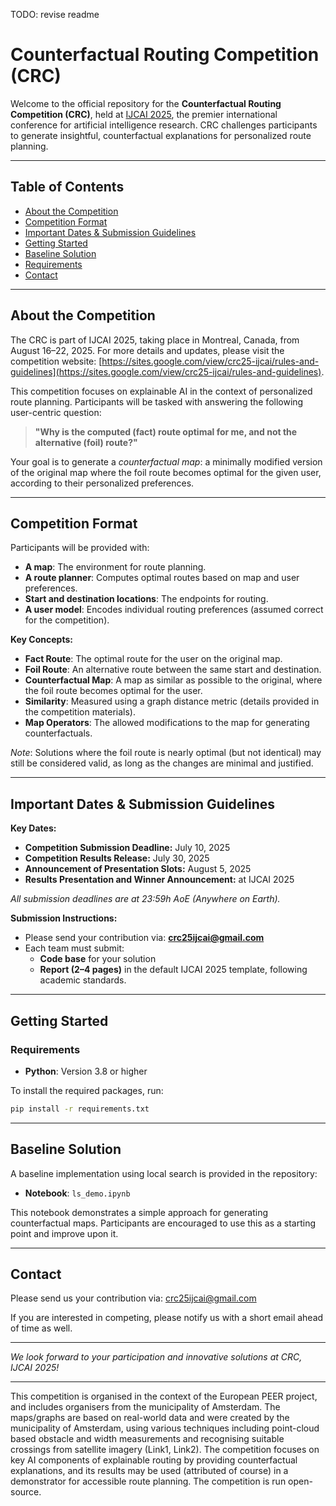 
TODO: revise readme
# Counterfactual Routing Competition (CRC)

Welcome to the official repository for the **Counterfactual Routing Competition (CRC)**, held at [IJCAI 2025](https://2025.ijcai.org/), the premier international conference for artificial intelligence research. CRC challenges participants to generate insightful, counterfactual explanations for personalized route planning.

---

## Table of Contents

- [About the Competition](#about-the-competition)
- [Competition Format](#competition-format)
- [Important Dates \& Submission Guidelines](#important-dates--submission-guidelines)
- [Getting Started](#getting-started)
- [Baseline Solution](#baseline-solution)
- [Requirements](#requirements)
- [Contact](#contact)

---

## About the Competition

The CRC is part of IJCAI 2025, taking place in Montreal, Canada, from August 16–22, 2025. For more details and updates, please visit the competition website: [https://sites.google.com/view/crc25-ijcai/rules-and-guidelines](https://sites.google.com/view/crc25-ijcai/rules-and-guidelines).

This competition focuses on explainable AI in the context of personalized route planning. Participants will be tasked with answering the following user-centric question:

> **"Why is the computed (fact) route optimal for me, and not the alternative (foil) route?"**

Your goal is to generate a *counterfactual map*: a minimally modified version of the original map where the foil route becomes optimal for the given user, according to their personalized preferences.

---

## Competition Format

Participants will be provided with:

- **A map**: The environment for route planning.
- **A route planner**: Computes optimal routes based on map and user preferences.
- **Start and destination locations**: The endpoints for routing.
- **A user model**: Encodes individual routing preferences (assumed correct for the competition).

**Key Concepts:**

- **Fact Route**: The optimal route for the user on the original map.
- **Foil Route**: An alternative route between the same start and destination.
- **Counterfactual Map**: A map as similar as possible to the original, where the foil route becomes optimal for the user.
- **Similarity**: Measured using a graph distance metric (details provided in the competition materials).
- **Map Operators**: The allowed modifications to the map for generating counterfactuals.

*Note*: Solutions where the foil route is nearly optimal (but not identical) may still be considered valid, as long as the changes are minimal and justified.

---

## Important Dates \& Submission Guidelines

**Key Dates:**

- **Competition Submission Deadline:** July 10, 2025
- **Competition Results Release:** July 30, 2025
- **Announcement of Presentation Slots:** August 5, 2025
- **Results Presentation and Winner Announcement:** at IJCAI 2025

*All submission deadlines are at 23:59h AoE (Anywhere on Earth).*

**Submission Instructions:**

- Please send your contribution via: **crc25ijcai@gmail.com**
- Each team must submit:
    - **Code base** for your solution
    - **Report (2–4 pages)** in the default IJCAI 2025 template, following academic standards.
---

## Getting Started

### Requirements

- **Python**: Version 3.8 or higher

To install the required packages, run:

```bash
pip install -r requirements.txt
```

---

## Baseline Solution

A baseline implementation using local search is provided in the repository:

- **Notebook**: `ls_demo.ipynb`

This notebook demonstrates a simple approach for generating counterfactual maps. Participants are encouraged to use this as a starting point and improve upon it.

---

## Contact

Please send us your contribution via: crc25ijcai@gmail.com

If you are interested in competing, please notify us with a short email ahead of time as well.




---

*We look forward to your participation and innovative solutions at CRC, IJCAI 2025!*

---
This competition is organised in the context of the European PEER project, and includes organisers from the municipality of Amsterdam. The maps/graphs are based on real-world data and were created by the municipality of Amsterdam, using various techniques including point-cloud based obstacle and width measurements and recognising suitable crossings from satellite imagery (Link1, Link2). The competition focuses on key AI components of explainable routing by providing counterfactual explanations, and its results may be used (attributed of course) in a demonstrator for accessible route planning. The competition is run open-source.


